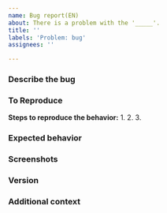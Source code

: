 ```yaml
---
name: Bug report(EN)
about: There is a problem with the '_____'.
title: ''
labels: 'Problem: bug'
assignees: ''

---
```


### Describe the bug
<!-- A clear and concise description of what the bug is. -->


### To Reproduce
**Steps to reproduce the behavior:**
1. 
2. 
3. 

### Expected behavior
<!-- A clear and concise description of what you expected to happen. -->


### Screenshots
<!-- If you have screenshots, please add them. -->


### Version
<!-- Please describe the exact version in which the problem occurred. -->


### Additional context
<!-- Add any other context about the problem here. -->
